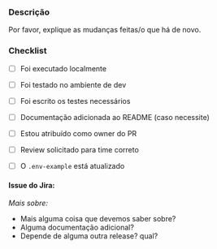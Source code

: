 ### Descrição
Por favor, explique as mudanças feitas/o que há de novo.

### Checklist
- [ ] Foi executado localmente
- [ ] Foi testado no ambiente de dev
- [ ] Foi escrito os testes necessários
- [ ] Documentação adicionada ao README (caso necessite)
- [ ] Estou atribuído como owner do PR
- [ ] Review solicitado para time correto
- [ ] O `.env-example` está atualizado


#### Issue do Jira: <link>

*Mais sobre:*
- Mais alguma coisa que devemos saber sobre?
- Alguma documentação adicional?
- Depende de alguma outra release? qual?
